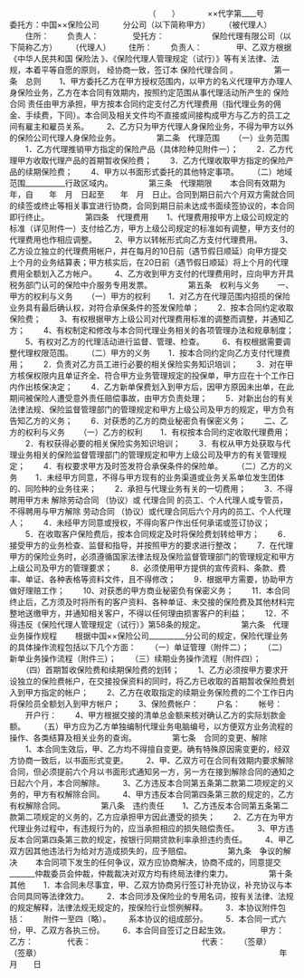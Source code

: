 
 


　　　　　　　　　　　　　　　　　　（　　）　　　　××代字第____号　　
　　委托方：中国××保险公司　　　分公司（以下简称甲方）
　　（被代理人）
　　住所：
　　负责人：　　
　　受托方：　　　　　　保险代理有限公司（以下简称乙方）
　　（代理人）
　　住所：
　　负责人：　　
　　甲、乙双方根据《中华人民共和国
保险法
》、《保险代理人管理规定（试行）》等有关法律、法规，本着平等自愿的原则， 经协商一致，签订本
保险代理合同
。
　　
　　第一条　总则
　　1、甲方委托乙方在甲方授权范围内，以甲方的名义代理甲方办理人身保险业务，乙方在本合同有效期内，按照约定范围从事代理活动所产生的
保险合同
责任由甲方承担，甲方按本合同约定支付乙方代理费用（指代理业务的佣金、手续费，下同）。本合同及相关文件均不直接或间接构成甲方与乙方的员工之间有雇主和雇员关系。
　　2、乙方只为甲方代理人身保险业务，不得为甲方以外的保险公司代理人身保险业务。
　　
　　第二条　代理范围
　　（一）业务范围
　　1．乙方代理推销甲方指定的保险产品（具体险种见附件一）；
　　2．乙方代理甲方收取代理产品的首期暂收保险费；
　　3．乙方代理收取甲方指定的保险产品的续期保险费；
　　4、甲方以书面形式委托的其他特定事项。
　　（二）地域范围___________行政区域内。
　　
　　第三条　代理期限
　　本合同有效期为　年，自　　年　月　日起至　　年　月　日止。合同到期日前六个月双方需就合同的续签或终止等相关事宜进行协商，合同到期日前未达成书面续签协议的，本合同即行终止。
　　
　　第四条　代理费用
　　1、代理费用按甲方上级公司规定的标准（详见附件一）支付给乙方，甲方上级公司规定的标准如有调整，甲方支付的代理费用也作相应调整。
　　2、甲方以转帐形式向乙方支付代理费用。
　　3、乙方设立独立的代理费用帐户，并在每月的10日前（遇节假日顺延）向甲方提交上个月的业务结算表；甲方核实后，在20日前（遇节假日顺延）将上个月的代理费用全额划入乙方帐户。
　　4、乙方收到甲方支付的代理费用时，应向甲方开具税务部门认可的保险中介服务专用发票。
　　
　　第五条　权利与义务
　　一、甲方的权利与义务
　　（一）甲方的权利
　　1．对乙方在代理范围内招揽的保险业务具有最后确认权，对符合承保条件的签发保险单；
　　2．按本合同约定收取保险费；
　　3、有权根据甲方上级公司对代理费用标准的调整而调整，并通知乙方；
　　4、有权制定和修改与本合同代理业务相关的各项管理办法和规章制度；
　　5、有权对乙方的代理活动进行监督、管理、检查。
　　6、有权根据需要调整代理权限范围。
　　（二）甲方的义务
　　1．按本合同约定向乙方支付代理费用；
　　2．负责对乙方员工进行必要的相关保险实务知识培训；
　　3．对在甲方核保权限内且单证齐全、符合甲方业务管理规定的投保单，甲方应在十个工作日内作出核保决定；
　　4．乙方新单保费划入到甲方后，因甲方原因未出单，在此期间被保险人遭受意外责任赔偿事故，由甲方负责处理；
　　5．对新出台的有关法律法规、保险监督管理部门的管理规定和甲方上级公司及甲方的规定，甲方负有告知乙方的义务；
　　6．对获悉的乙方的商业秘密负有保密义务；
　　二、乙方的权利与义务
　　（一）乙方的权利
　　1．有权按本合同约定收取代理费用；
　　2．有权获得必要的相关保险实务知识培训；
　　3．有权从甲方处获取与代理业务相关的保险监督管理部门的管理规定和甲方上级公司及甲方的有关管理规定；
　　4．有权要求甲方及时签发符合承保条件的保险单。
　　（二）乙方的义务
　　1．未经甲方同意，不得与甲方现有的业务渠道或业务关系单位发生团体的、同险种的业务往来；
　　2．承担与代理业务有关的一切费用；
　　3．不得聘用甲方未
解除劳动合同
（协议）或
代理合同
的员工、个人代理人或专管员，不得聘用与甲方解除
劳动合同
（协议）或代理合同后六个月内的员工、个人代理人；
　　4．未经甲方同意或授权，不得向客户作出任何承诺或签订协议；
　　5．在收取客户保险费后，按本合同规定及时将保险费划转给甲方；
　　6．接受甲方的业务检查、监督和指导，并按照甲方的要求进行整改；
　　7．在代理甲方的保险业务时，必须遵循国家法律法规及保险监督管理部门的管理规定和甲方上级公司及甲方的管理要求；
　　8．必须使用甲方提供的宣传资料、条款、费率、单证、各种表格等资料文件，且不得修改；
　　9．根据甲方需要，协助甲方做好理赔工作；
　　10、对获悉的甲方商业秘密负有保密义务；
　　11．本合同终止后，乙方须及时将所有的客户资料、各种单证、未交接的保险费及其他材料完整地送缴甲方，并通知相关客户，不得以任何理由损害客户的利益；
　　12．不得违反《保险代理人管理规定（试行）》第58条的规定。
　　
　　第六条　代理业务操作规程
　　根据中国××保险公司__________分公司的规定，保险代理业务的具体操作流程包括以下几个方面：
　　（一）单证管理（附件二）；
　　（二）新单业务操作流程（附件三）；
　　（三）续期业务操作流程（附件四）；
　　（四）首期暂收保险费和续期保险费的划转；
　　1、乙方必须按甲方要求开设独立的保险费帐户，在交接投保资料的同时，将乙方已收取的首期暂收保险费划入到甲方指定的帐户；
　　2、乙方在收取指定的续期业务保险费的二个工作日内将保险员全额划入到甲方帐户；
　　3、保险费帐户：
　　户名：
　　帐号：
　　开户行：
　　4、甲方根据交接的清单总金额来核对确认乙方的实际划款金额。
　　（五）甲方应为乙方单独编制代理业务电脑编号，以方便双方业务流程的操作、各类结算及相关业务的查询。
　　
　　第七条　合同的变更、解除
　　1、本合同生效后，甲、乙方均不得擅自变更。确有特殊原因需变更的，经双方协商一致后，以书面形式变更。
　　2、甲、乙双方可在合同有效期内要求解除合同，但必须提前六个月以书面形式通知另一方，另一方在接到解除合同的通知之日起六个月，本合同解除。
　　3、乙方违反本合同第五条第二款第二项规定的义务的，甲方有权解除合同。
　　4、甲方违反本合同第四条第三款的规定的，乙方有权解除合同。
　　
　　第八条　违约责任
　　1、乙方违反本合同第五条第二款第二项规定的义务的，乙方应承担甲方因此遭受的损失；
　　2、乙方在为甲方代理业务过程中，有违规行为的，应当承担相应的损失赔偿责任。
　　3、甲方违反本合同第四条第三款的规定，按银行同期贷款利率承担违约责任。
　　4、甲乙双方因其他违法行为给对方造成损失的，应予赔偿。
　　
　　第九条　争议的解决
　　本合同项下发生的任何争议，双方应协商解决，协商不成的，同意提交_______仲裁委员会仲裁，仲裁裁决对双方均有终局法律约束力。
　　
　　第十条　其他
　　1．本合同未尽事宜，甲、乙双方协商另行签订补充协议，补充协议与本合同具同等法律效力。
　　2．本合同涉及保险业的专用名词，按有关法律、法规的规定解释，法律法规无规定的，按保险行业惯例解释。
　　3．本协议附件包括：
　　附件一至四（略）。
　　系本协议的组成部分。
　　5．本合同一式六份，甲、乙双方各执三份。
　　6．本合同自签订之日起生效。　　
　　甲方：　　　　　　　　　　　　　　乙方：　　
　　代表：　　　　　　　　　　　　　　代表：
　　（签章）　　　　　　　　　　　　　（签章）　　　　　　　　　　　　　　　　　　　　　　　　　　 　
　　　年　　 月　　日 


 


 

 
 
 
 
 
  


  
 

  


  


  
 
 
 
 

